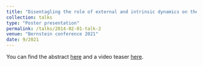 ```yaml
---
title: "Disentagling the role of external and intrinsic dynamics on the critical signatures of neural activity"
collection: talks
type: "Poster presentation"
permalink: /talks/2014-02-01-talk-2
venue: "Bernstein conference 2021"
date: 9/2021
---
```


You can find the abstract [here](https://abstracts.g-node.org/conference/BC21/abstracts#/uuid/00a75410-d18a-4ba6-a14d-aa682e2c8777) and a video teaser [here](https://www.youtube.com/watch?v=9lUt2ouTcjY&t=79s).

